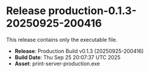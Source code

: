 # Release production-0.1.3-20250925-200416

This release contains only the executable file.

- **Release**: Production Build v0.1.3 (20250925-200416)
- **Build Date**: Thu Sep 25 20:07:37 UTC 2025
- **Asset**: print-server-production.exe
